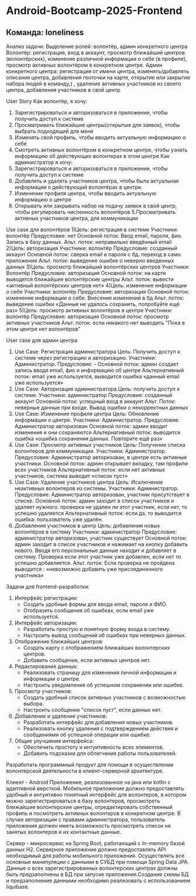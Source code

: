 # Android-Bootcamp-2025-Frontend
## Команда: loneliness

Анализ задачи:
Выделение ролей: волонтёр, админ конкретного центра
Волонтёр: регистрация, вход в аккаунт, просмотр ближайший центров (волонтёрских), изменение различной информации о себе (в профиле), просмотр активных волонтёром в конкретном центре.
Админ конкретного центра: регистрация от имени центра, изменять/добавлять описания центра, добавления геоточки на карте, открытие или закрытие набора людей в команду,) , удаление активных участников из своего центра, добавления участников в свой центр


User Story
Как волонтёр, я хочу:
1. Зарегистрироваться и авторизоваться в приложении, чтобы получить доступ к системе
2. Просматривать ближайшие центры(открытые для заявок), чтобы выбрать подходящий для меня
3. Изменять свой профиль, чтобы вводить актуальную информацию о себе
4. Смотреть активных волонтёром в конкретном центре, чтобы узнать информацию об действующих волонтерах в этом центре
Как администратор я хочу: 
1. Зарегистрироваться и авторизоваться в приложении, чтобы получить доступ к системе
2. Добавлять и удалять участников центра, чтобы была актуальная информация о действующий волонтёрах в центре.
3. Изменение профиля центра, чтобы вводить актуальную информацию о центре
4. Открывать или закрывать набор на подачу заявок в свой центр, чтобы регулировать численность волонтёров
5.Просматривать активных участников центра, для коммуникации


Use case для волонтёров
1)Цель: регистрация в системе
Участники: волонтёр
Предусловие: нет
Основной поток: Ввод email, пароля, фио. Запись в базу данных.
Альт. поток: неправильно введённый email
2)Цель: авторизация 
Участники: волонтёр
Предусловие: созданный аккаунт
Основной поток: сверка email и пароля с бд. переход в само приложение
Альт. поток: выведение ошибке о неверно введенных данных
3)Цель: просмотр ближайший волонтёрских центров
Участники:  Волонтёр
Предусловие: авторизация
Основной поток: на карте выводятся ближайшие волонтёрские центры 
Альт. поток:  вывести «активный волонтёрских центров нет»
4)Цель: изменение информации о себе
Участники: волонтёр
Предусловие: авторизация
Основной поток: изменение информации о себе. Внесение изменений в бд 
Альт. поток: выведение ошибки «Данные не удалось сохранить, попробуйте ещё раз»
5)Цель: просмотр активных волонтёров в центре
Участники: волонтёр
Предусловие: авторизация
Основной поток: просмотр активных участников 
Альт. поток: если никакого нет выводить "Пока в этом центре нет волонтёров"

User case для админ центра
1.	Use Case: Регистрация администратора
Цель: Получить доступ к системе через регистрацию и авторизацию.
Участники: Администратор.
Предусловие: -
Основной поток: админ создает запись вводя email, фио и информацию об центре
Альтернативный поток: email уже используется, выводится ошибка «данный email уже используется» 
2.	Use Case: Авторизация администратора
Цель: получить доступ к системе.
Участники: администратор
Предусловие: созданный аккаунт
Основной поток: успешный вход в аккаунт
Альт. Поток: неверные данные при входе. Вывод ошибки о некорректных данных
3.	Use Case: Изменение профиля центра
Цель: Обновление информации о центре.
Участники: Администратор.
Предусловие: Администратор авторизован
Основной поток:  админ вводит изменения и они сохраняются
Альтернативный поток: выводится ошибка «ошибка сохранения данных. Повторите ещё раз»
4.	Use Case: Просмотр активных участников
Цель: Получение списка волонтеров для коммуникации.
Участники: Администратор.
Предусловие: Администратор авторизован, в центре есть активные участники.
Основной поток: админ открывает вкладку, там профили всех участников
Альтернативный поток: если нет активных участников, система выводит «список пуст»
5.	Use Case: Удаление участников центра
Цель: Исключение неактивных волонтеров из системы.
Участники: Администратор.
Предусловие: Администратор авторизован, участник присутствует в списке.
Основной поток: админ заходит в список участников и удаляет нужного. проверка не удален ли этот участник, если нет, то успешно удаляется 
Альтернативный поток: если да, то выводится ошибка: пользователь уже удалён. 
6.	Добавления участников в центр
Цель: добавления новых волонтёров в систему
Участники: администратор
Предусловие: администратор авторизован, участник существует
Основной поток: админ заходит в список участников и нажимает на кнопку добавить нового. Вводя его персональные данные находит и добавляет в систему. Проверка если этот участник уже добавлен, если нет то успешно добавляется. 
Альт. поток: Если проверка не пройдена выводится :  «невозможно добавить уже присоединенного участника»


Задачи для frontend-разработки:
1. Интерфейс регистрации:
   - Создать удобные формы для ввода email, пароля и ФИО.
   - Отобразить сообщения об ошибках, если email уже используется.
2. Интерфейс авторизации:
   - Разработать простую и понятную форму входа в систему.
   - Настроить вывод сообщений об ошибках при неверных данных.
3. Отображение ближайших центров:
   - Создать карту с отображением ближайших волонтерских центров.
   - Добавить сообщение, если активных центров нет.
4. Редактирование данных:
   - Реализовать страницу для изменения личной информации и информации о центре.
   - Настроить уведомления об успешном сохранении или ошибке.
5. Просмотр участников:
   - Создать удобный список активных участников с возможностью выбора.
   - Настроить сообщение "список пуст", если данных нет.
6. Добавление и удаление участников:
   - Разработать интерфейс для добавления новых участников.
   - Реализовать кнопку удаления с подтверждением действия и сообщениями об успешной операции или ошибке.
7. Общие улучшения интерфейса:
   - Обеспечить простоту и интуитивность всех элементов.
   - Добавить подсказки для облегчения работы пользователей.

Разработать программный продукт для помощи в осуществлении волонтерской деятельности в клиент-серверной архитектуре.

Клиент - Android Приложение, реализованное на java или kotlin с адаптивной версткой. Мобильное приложение должно предоставлять удобный и интуитивно понятный интерфейс для волонтеров, в котором можно зарегистрироваться в базу волонтеров, просмотреть ближайшие волонтерские центры, отредактировать собственный профиль и посмотреть активных волонтеров в конкретном центре. В случае авторизации с правами администратора, пользователь приложения должен иметь возможность просмотреть список не занятых волонтеров и их контактные данные.

Сервер - микросервис на Spring Boot, работающий с In-memory базой данных H2. Серверное приложение должно предоставлять API необходимый для работы мобильного приложения. Осуществлять все основные манипуляции с данными в СУБД при помощи Spring Data JPA. Данные о всех зарегистрированных волонтерских центрах должны быть предзаполнены в БД при запуске приложения.Создание схемы БД и предзаполнение данными необходимо реализовать с использованием liquibase.
